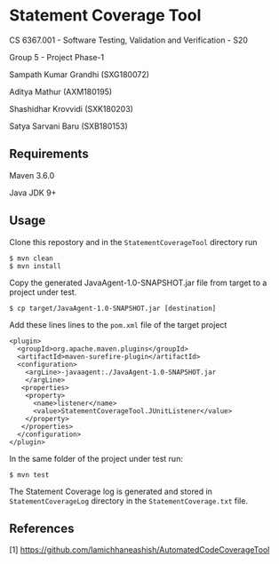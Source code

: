 
# Statement Coverage Tool

CS 6367.001 - Software Testing, Validation and Verification - S20

Group 5 - Project Phase-1

Sampath Kumar Grandhi (SXG180072)

Aditya Mathur (AXM180195)

Shashidhar Krovvidi  (SXK180203)

Satya Sarvani Baru (SXB180153)

## Requirements

Maven 3.6.0

Java JDK 9+

## Usage

Clone this repostory and in the `StatementCoverageTool` directory run

```
$ mvn clean 
$ mvn install
```
Copy the generated JavaAgent-1.0-SNAPSHOT.jar file from target to a project under test.
```
$ cp target/JavaAgent-1.0-SNAPSHOT.jar [destination]
```

Add these lines lines to the `pom.xml` file of the target project

```
<plugin>
  <groupId>org.apache.maven.plugins</groupId>
  <artifactId>maven-surefire-plugin</artifactId>
  <configuration>
    <argLine>-javaagent:./JavaAgent-1.0-SNAPSHOT.jar
    </argLine>
   <properties>
    <property>
      <name>listener</name>
      <value>StatementCoverageTool.JUnitListener</value>
    </property>
   </properties>
  </configuration>
</plugin>
```

In the same folder of the project under test run:
```
$ mvn test
```
The Statement Coverage log is generated and stored in `StatementCoverageLog` directory in the `StatementCoverage.txt` file. 

## References
[1] https://github.com/lamichhaneashish/AutomatedCodeCoverageTool

